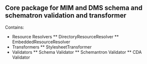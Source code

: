 ﻿## Core package for MIM and DMS schema and schematron validation and transformer

Contains:
* Resource Resolvers
	** DirectoryResourceResolver
	** EmbeddedResourceResolver
* Transformers
	** StylesheetTransformer
* Validators
	** Schema Validator
	** Schemantron Validator
	** CDA Validator


  